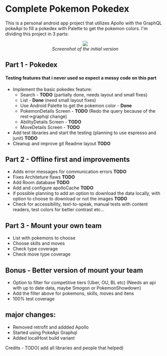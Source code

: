 # Complete Pokemon Pokedex <br>

This is a personal android app project that utilizes Apollo with the GraphQL pokeApi to fill a pokedex with Palette to get the pokemon colors. I'm dividing this project in 3 parts:

<p align="center">
  <img src="https://github.com/GustavoEliseu/MyPokedexApp/assets/30469845/47b093bf-3540-46af-8b8f-3d0af269cefd" /img><br>
  <em>Screenshot of the initial version</em>
</p>

## Part 1 - Pokedex <br>
#### Testing features that i never used so expect a messy code on this part <br>
* Implement the basic pokedex feature: <br>
  * Search - **TODO** (partially done, needs layout and small fixes) <br>
  * List - **Done** (need small layout fixes) <br>
  * Use Android Palette to get the pokemon color - **Done** <br>
  * PokemonDetails Screen - **TODO** (Redo the query because of the rest->graphql change) <br>
  * AbilityDetails Screen - **TODO** <br>
  * MoveDetails Screen - **TODO** <br>
* Add test libraries and start the testing (planning to use espresso and junit) **TODO** <br>
* Cleanup and improve git Readme layout **TODO** <br>

## Part 2 - Offline first and improvements <br>
* Adds error messages for communication errors **TODO**<br>
* Fixes Architeture flaws **TODO**<br>
* Add Room database **TODO**<br>
* Add and configure apolloCache  **TODO**<br>
* if possible planning to add an option to download the data locally, with option to choose to download or not the images **TODO**<br>
* Check for accessibility, text-to-speak, manual tests with content readers, test colors for better contrast etc...

## Part 3 - Mount your own team <br>
* List with pokemons to choose <br>
* Choose skills and moves <br>
* Check type coverage <br>
* Check move type coverage <br>

## Bonus - Better version of mount your team<br>
* Option to filter for competitive tiers (Uber, OU, BL etc)  (Needs an api with up to date data, maybe Smogon or PokemonShowdown) <br>
* Add the filter above for pokemons, skills, moves and itens <br>
* 100% test coverage <br>


## major changes:
* Removed retrofit and addded Apollo
* Started using PokeApi Graphql
* Added localHost build variant

Credits - TODO( add all libraries and people that helped)
